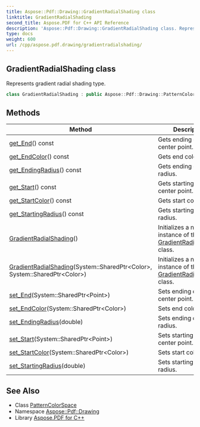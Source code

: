 ```yaml
---
title: Aspose::Pdf::Drawing::GradientRadialShading class
linktitle: GradientRadialShading
second_title: Aspose.PDF for C++ API Reference
description: 'Aspose::Pdf::Drawing::GradientRadialShading class. Represents gradient radial shading type in C++.'
type: docs
weight: 600
url: /cpp/aspose.pdf.drawing/gradientradialshading/
---
```

## GradientRadialShading class


Represents gradient radial shading type.

```cpp
class GradientRadialShading : public Aspose::Pdf::Drawing::PatternColorSpace
```

## Methods

| Method | Description |
| --- | --- |
| [get_End](./get_end/)() const | Gets ending circle center point. |
| [get_EndColor](./get_endcolor/)() const | Gets end color. |
| [get_EndingRadius](./get_endingradius/)() const | Gets ending circle radius. |
| [get_Start](./get_start/)() const | Gets starting circle center point. |
| [get_StartColor](./get_startcolor/)() const | Gets start color. |
| [get_StartingRadius](./get_startingradius/)() const | Gets starting circle radius. |
| [GradientRadialShading](./gradientradialshading/)() | Initializes a new instance of the [GradientRadialShading](./) class. |
| [GradientRadialShading](./gradientradialshading/)(System::SharedPtr\<Color\>, System::SharedPtr\<Color\>) | Initializes a new instance of the [GradientRadialShading](./) class. |
| [set_End](./set_end/)(System::SharedPtr\<Point\>) | Sets ending circle center point. |
| [set_EndColor](./set_endcolor/)(System::SharedPtr\<Color\>) | Sets end color. |
| [set_EndingRadius](./set_endingradius/)(double) | Sets ending circle radius. |
| [set_Start](./set_start/)(System::SharedPtr\<Point\>) | Sets starting circle center point. |
| [set_StartColor](./set_startcolor/)(System::SharedPtr\<Color\>) | Sets start color. |
| [set_StartingRadius](./set_startingradius/)(double) | Sets starting circle radius. |
## See Also

* Class [PatternColorSpace](../patterncolorspace/)
* Namespace [Aspose::Pdf::Drawing](../)
* Library [Aspose.PDF for C++](../../)
